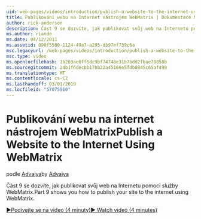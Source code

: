 ```yaml
---
uid: web-pages/videos/introduction/publish-a-website-to-the-internet-using-webmatrix
title: Publikování webu na Internet nástrojem WebMatrix | Dokumentace Microsoftu
author: rick-anderson
description: Část 9 se dozvíte, jak publikovat svůj web na Internetu pomocí služby WebMatrix.
ms.author: riande
ms.date: 04/12/2011
ms.assetid: 090f5500-1124-49a7-a295-db97ef739c6a
msc.legacyurl: /web-pages/videos/introduction/publish-a-website-to-the-internet-using-webmatrix
msc.type: video
ms.openlocfilehash: 1b269ae0ff6dc9bf74748e31b7bdd2fbae78858b
ms.sourcegitcommit: 24b1f6decbb17bb22a45166e5fdb0845c65af498
ms.translationtype: MT
ms.contentlocale: cs-CZ
ms.lasthandoff: 03/01/2019
ms.locfileid: "57075910"
---
```

<a name="publish-a-website-to-the-internet-using-webmatrix"></a><span data-ttu-id="35de8-103">Publikování webu na internet nástrojem WebMatrix</span><span class="sxs-lookup"><span data-stu-id="35de8-103">Publish a Website to the Internet Using WebMatrix</span></span>
====================
<span data-ttu-id="35de8-104">podle [Advaiya](https://twitter.com/Advaiyasolns)</span><span class="sxs-lookup"><span data-stu-id="35de8-104">by [Advaiya](https://twitter.com/Advaiyasolns)</span></span>

<span data-ttu-id="35de8-105">Část 9 se dozvíte, jak publikovat svůj web na Internetu pomocí služby WebMatrix.</span><span class="sxs-lookup"><span data-stu-id="35de8-105">Part 9 shows you how to publish your site to the internet using WebMatrix.</span></span>

[<span data-ttu-id="35de8-106">&#9654;Podívejte se na video (4 minuty)</span><span class="sxs-lookup"><span data-stu-id="35de8-106">&#9654; Watch video (4 minutes)</span></span>](https://channel9.msdn.com/Blogs/ASP-NET-Site-Videos/publish-a-website-to-the-internet-using-webmatrix)
